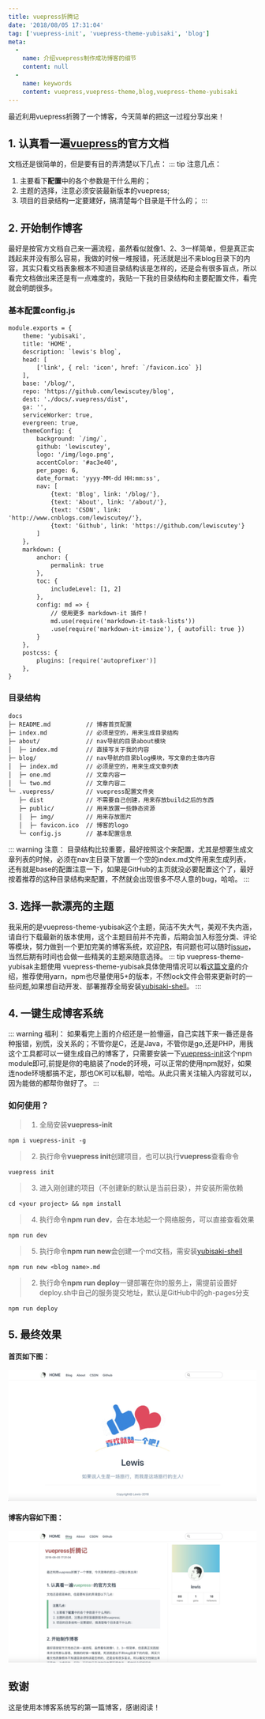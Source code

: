 ```yaml
---
title: vuepress折腾记
date: '2018/08/05 17:31:04'
tag: ['vuepress-init', 'vuepress-theme-yubisaki', 'blog']
meta:
  -
    name: 介绍vuepress制作成功博客的细节
    content: null
  -
    name: keywords
    content: vuepress,vuepress-theme,blog,vuepress-theme-yubisaki
---
```

最近利用vuepress折腾了一个博客，今天简单的把这一过程分享出来！
<!-- more -->
## 1. 认真看一遍[vuepress](https://vuepress.vuejs.org/zh/)的官方文档
文档还是很简单的，但是要有目的弄清楚以下几点：
::: tip 注意几点：
1. 主要看下**配置**中的各个参数是干什么用的；
2. 主题的选择，注意必须安装最新版本的vuepress;
3. 项目的目录结构一定要建好，搞清楚每个目录是干什么的；
:::

## 2. 开始制作博客
最好是按官方文档自己来一遍流程，虽然看似就像1、2、3一样简单，但是真正实践起来并没有那么容易，我做的时候一堆报错，死活就是出不来blog目录下的内容，其实只看文档表象根本不知道目录结构该是怎样的，还是会有很多盲点，所以看完文档做出来还是有一点难度的，我贴一下我的目录结构和主要配置文件，看完就会明朗很多。
### 基本配置config.js
```
module.exports = {
	theme: 'yubisaki',
	title: 'HOME', 
	description: `lewis's blog`,
	head: [
		['link', { rel: 'icon', href: `/favicon.ico` }]
	],
	base: '/blog/',
	repo: 'https://github.com/lewiscutey/blog',
	dest: './docs/.vuepress/dist',
	ga: '',
	serviceWorker: true,
	evergreen: true,
	themeConfig: {
		background: `/img/`,
		github: 'lewiscutey',
		logo: '/img/logo.png',
		accentColor: '#ac3e40',
		per_page: 6,
		date_format: 'yyyy-MM-dd HH:mm:ss',
		nav: [
			{text: 'Blog', link: '/blog/'},
			{text: 'About', link: '/about/'},
			{text: 'CSDN', link: 'http://www.cnblogs.com/lewiscutey/'},
			{text: 'Github', link: 'https://github.com/lewiscutey'}
		]
	},
	markdown: {
		anchor: {
			permalink: true
		},
		toc: {
			includeLevel: [1, 2]
		},
		config: md => {
			// 使用更多 markdown-it 插件！
			md.use(require('markdown-it-task-lists'))
			.use(require('markdown-it-imsize'), { autofill: true })
		}
	},
	postcss: {
		plugins: [require('autoprefixer')]
	},
}
```
### 目录结构
```
docs
├─ README.md          // 博客首页配置
├─ index.md           // 必须是空的，用来生成目录结构
├─ about/             // nav导航的目录about模块
│  ├─ index.md        // 直接写关于我的内容
├─ blog/              // nav导航的目录blog模块，写文章的主体内容
│  ├─ index.md        // 必须是空的，用来生成文章列表
│  ├─ one.md          // 文章内容一
│  └─ two.md          // 文章内容二
└─ .vuepress/         // vuepress配置文件夹
   ├─ dist            // 不需要自己创建，用来存放build之后的东西
   ├─ public/         // 用来放置一些静态资源
   │  ├─ img/         // 用来存放图片
   │  ├─ favicon.ico  // 博客的logo
   └─ config.js       // 基本配置信息
```

::: warning 注意：
目录结构比较重要，最好按照这个来配置，尤其是想要生成文章列表的时候，必须在nav主目录下放置一个空的index.md文件用来生成列表，还有就是base的配置注意一下，如果是GitHub的主页就没必要配置这个了，最好按着推荐的这种目录结构来配置，不然就会出现很多不尽人意的bug，哈哈。
:::
## 3. 选择一款漂亮的主题
我采用的是vuepress-theme-yubisak这个主题，简洁不失大气，美观不失内涵，请自行下载最新的版本使用，这个主题目前并不完善，后期会加入标签分类、评论等模块，努力做到一个更加完美的博客系统，欢迎[PR](https://github.com/Bloss/vuepress-theme-yubisaki/pulls)，有问题也可以随时[issue](https://github.com/Bloss/vuepress-theme-yubisaki/issues)，当然后期有时间也会做一些精美的主题来随意选择。
::: tip vuepress-theme-yubisak主题使用
vuepress-theme-yubisak具体使用情况可以看[这篇文章](https://wuwaki.me/yubisaki/usage.html)的介绍，推荐使用yarn，npm也尽量使用5+的版本，不然lock文件会带来更新时的一些问题,如果想自动开发、部署推荐全局安装[yubisaki-shell](https://github.com/Bloss/yubisaki-shell)。
:::
## 4. 一键生成博客系统
::: warning 福利：
如果看完上面的介绍还是一脸懵逼，自己实践下来一番还是各种报错，别慌，没关系的；不管你是C，还是Java，不管你是go,还是PHP，用我这个工具都可以一键生成自己的博客了，只需要安装一下[vuepress-init](https://www.npmjs.com/package/vuepress-init)这个npm module即可,前提是你的电脑装了node的环境，可以正常的使用npm就好，如果连node环境都搞不定，那也OK可以私聊，哈哈。从此只需关注输入内容就可以，因为能做的都帮你做好了。
:::
### 如何使用？
> 1. 全局安装**vuepress-init**
```
npm i vuepress-init -g
```
> 2. 执行命令**vuepress init**创建项目，也可以执行**vuepress**查看命令
```
vuepress init
```
> 3. 进入刚创建的项目（不创建新的默认是当前目录），并安装所需依赖
```
cd <your project> && npm install
```
> 4. 执行命令**npm run dev**，会在本地起一个网络服务，可以直接查看效果
```
npm run dev
```
> 5. 执行命令**npm run new**会创建一个md文档，需安装[yubisaki-shell](https://github.com/Bloss/yubisaki-shell)
```
npm run new <blog name>.md
```
> 2. 执行命令**npm run deploy**一键部署在你的服务上，需提前设置好deploy.sh中自己的服务提交地址，默认是GitHub中的gh-pages分支
```
npm run deploy
```
## 5. 最终效果
#### 首页如下图：
![An image](../.vuepress/public/img/home.jpg)
#### 博客内容如下图：
![An image](../.vuepress/public/img/blog.jpg)
## 致谢
这是使用本博客系统写的第一篇博客，感谢阅读！